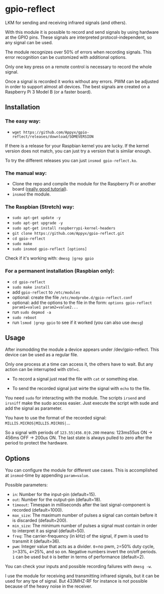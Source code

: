 # gpio-reflect
LKM for sending and receiving infrared signals (and others).

With this module it is possible to record and send signals by using hardware at the GPIO pins. These signals are interpreted protocol-independent, so any signal can be used.

The module recognizes over 50% of errors when recording signals. This error recognition can be customized with additional options.

Only one key press on a remote control is necessary to record the whole signal.

Once a signal is recorded it works without any errors. PWM can be adjusted in order to support almost all devices.
The best signals are created on a Raspberry Pi 3 Model B (or a faster board).



## Installation

### The easy way:

* `wget https://github.com/Appyx/gpio-reflect/releases/download/SOMEVERSION`

If there is a release for your Raspbian kernel you are lucky. If the kernel version does not match, you can just try a version that is similar enough.

To try the different releases you can just `insmod gpio-reflect.ko`.


### The manual way:
* Clone the repo and compile the module for the Raspberry Pi or another board ([really good tutorial](http://lostindetails.com/blog/post/Compiling-a-kernel-module-for-the-raspberry-pi-2)).
* `insmod` the module.

### The Raspbian (Stretch) way:
* `sudo apt-get update -y`
* `sudo apt-get upgrade -y`
* `sudo apt-get install raspberrypi-kernel-headers`
* `git clone https://github.com/Appyx/gpio-reflect.git`
* `cd gpio-reflect`
* `sudo make`
* `sudo insmod gpio-reflect [options]`

Check if it's working with: `dmesg |grep gpio`

### For a permanent installation (Raspbian only):

* `cd gpio-reflect`
* `sudo make install`
* add `gpio-reflect` to `/etc/modules`
* optional: create the file `/etc/modprobe.d/gpio-reflect.conf`
* optional: add the options to the file in the form: `options gpio-reflect param1=value1 param2=value2...`
* run `sudo depmod -a`
* `sudo reboot`
* run `lsmod |grep gpio` to see if it worked (you can also use `dmesg`)


## Usage

After insmodding the module a device appears under /dev/gpio-reflect.
This device can be used as a regular file.

Only one process at a time can access it, the others have to wait. But any action can be interrupted with ctrl+c.

* To record a signal just read the file with `cat` or something else.

* To send the recorded signal just wirte the signal with `echo` to the file.

You need `sudo` for interacting with the module. The scripts `irsend` and `irsniff` make the sudo access easier. Just execute the script with sude and add the signal as parameter.

You have to use the format of the recorded signal: 
`MILLIS.MICROS|MILLIS.MICROS|`...

So a signal with periods of `123.55|456.0|0.200` means: 123ms55us ON -> 456ms OFF -> 200us ON.
The last state is always pulled to zero after the period to protect the hardware.

## Options

You can configure the module for different use cases.
This is accomplished at `insmod`-time by appending `param=value`.

Possible parameters:

* `in`: Number for the input-pin (default=15).
* `out`: Number for the output-pin (default=18).
* `timeout`: Timespan in milliseconds after the last signal-component is recorded (default=1000).
* `max_size`: The maximum number of pulses a signal can contain before it is discarded (default=200).
* `min_size`: The minimum number of pulses a signal must contain in order to interpret it as signal (default=50).
* `freq`: The carrier-frequency (in kHz) of the signal, if pwm is used to transmit it (default=36).
* `pwm`: Integer value that acts as a divider. `0`=no pwm, `2`=50% duty cycle, `3`=33%, `4`=25%, and so on. Negative numbers invert the on/off periods. `1` can be used but `0` is better in terms of performance (default=2). 

You can check your inputs and possible recording failures with `dmesg -w`.


I use the module for receiving and transmitting infrared signals, but it can be used for any tpe of signal. But 433MHZ-RF for instance is not possible because of the heavy noise in the receiver.



